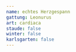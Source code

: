 ```yaml
---
name: echtes Herzgespann
gattung: Leonurus
art: cardiaca
staude: false
winter: false
karlsgarten: false
---
```

